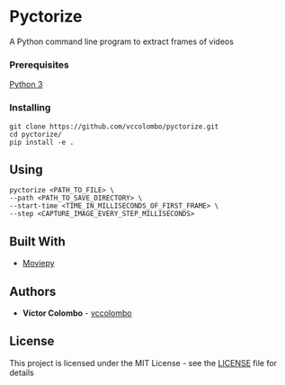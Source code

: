 # Pyctorize

A Python command line program to extract frames of videos

### Prerequisites

[Python 3](https://www.python.org/downloads/release/python-373/)

### Installing

```
git clone https://github.com/vccolombo/pyctorize.git
cd pyctorize/
pip install -e .
```

## Using

```
pyctorize <PATH_TO_FILE> \
--path <PATH_TO_SAVE_DIRECTORY> \
--start-time <TIME_IN_MILLISECONDS_OF_FIRST_FRAME> \
--step <CAPTURE_IMAGE_EVERY_STEP_MILLISECONDS>
```

## Built With

* [Moviepy](https://github.com/Zulko/moviepy)

## Authors

* **Víctor Colombo** - [vccolombo](https://github.com/vccolombo)

## License

This project is licensed under the MIT License - see the [LICENSE](LICENSE) file for details
